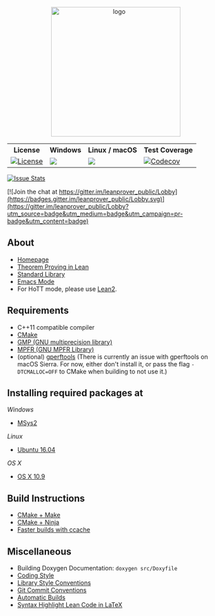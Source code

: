 <p align=center><a href="https://leanprover.github.io"><img src="https://leanprover.github.io/images/lean_logo.svg" alt="logo" width="300px"/></a></p>
<table>
  <tr>
    <th>License</th><th>Windows</th><th>Linux / macOS</th><th>Test Coverage</th>
  </tr>
  <tr>
    <td><a href="LICENSE"><img src="https://img.shields.io/badge/license-APACHE_2-green.svg?dummy" title="License"/></a></td>
    <td><a href="https://ci.appveyor.com/project/leodemoura/lean"><img src="https://ci.appveyor.com/api/projects/status/lush6vyy1m0qg6vc/branch/master"/></a></td>
    <td><a href="https://travis-ci.org/leanprover/lean"><img src="https://travis-ci.org/leanprover/lean.png?branch=master"/></a></td>
    <td><a href="https://codecov.io/gh/leanprover/lean"><img src="https://codecov.io/gh/leanprover/lean/branch/master/graph/badge.svg" alt="Codecov"/></a></td>
  </tr>
</table>

[![Issue Stats](http://issuestats.com/github/leanprover/lean/badge/pr)](http://issuestats.com/github/leanprover/lean)

[![Join the chat at https://gitter.im/leanprover_public/Lobby](https://badges.gitter.im/leanprover_public/Lobby.svg)](https://gitter.im/leanprover_public/Lobby?utm_source=badge&utm_medium=badge&utm_campaign=pr-badge&utm_content=badge)

About
-----

- [Homepage](http://leanprover.github.io)
- [Theorem Proving in Lean](https://leanprover.github.io/theorem_proving_in_lean/index.html)
- [Standard Library](library/library.md)
- [Emacs Mode](src/emacs/README.md)
- For HoTT mode, please use [Lean2](https://github.com/leanprover/lean2).

Requirements
------------

- C++11 compatible compiler
- [CMake](http://www.cmake.org)
- [GMP (GNU multiprecision library)](http://gmplib.org/)
- [MPFR (GNU MPFR Library)](http://www.mpfr.org/)
- (optional) [gperftools](https://code.google.com/p/gperftools/) (There is currently an issue with gperftools on macOS Sierra. For now, either don't install it, or pass the flag `-DTCMALLOC=OFF` to CMake when building to not use it.)

Installing required packages at
--------------------------------

_Windows_

- [MSys2](doc/make/msys2.md)

_Linux_

- [Ubuntu 16.04](doc/make/ubuntu-16.04.md)

_OS X_

- [OS X 10.9](doc/make/osx-10.9.md)

Build Instructions
------------------

- [CMake + Make](doc/make/cmake_make.md)
- [CMake + Ninja](doc/make/cmake_ninja.md)
- [Faster builds with ccache](doc/make/ccache.md)


Miscellaneous
-------------

- Building Doxygen Documentation: `doxygen src/Doxyfile`
- [Coding Style](doc/coding_style.md)
- [Library Style Conventions](doc/lean/library_style.org)
- [Git Commit Conventions](doc/commit_convention.md)
- [Automatic Builds](doc/make/travis.md)
- [Syntax Highlight Lean Code in LaTeX](doc/syntax_highlight_in_latex.md)
